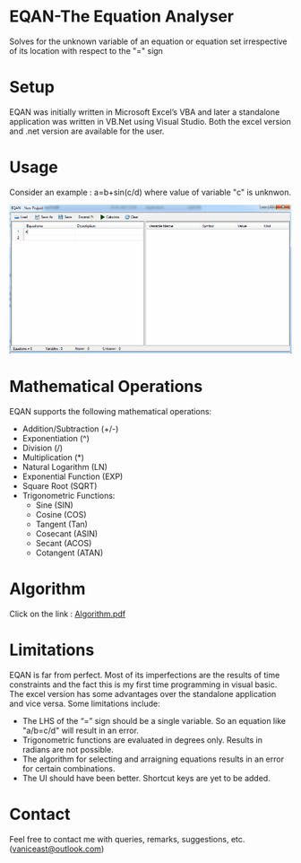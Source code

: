 # EQAN-The Equation Analyser
Solves for the unknown variable of an equation or equation set irrespective of its location with respect to the "=" sign

# Setup
EQAN was initially written in Microsoft Excel’s VBA and later a standalone application was written in VB.Net using Visual Studio. Both the excel version and .net version are available for the user.  

# Usage
Consider an example : a=b+sin(c/d) where value of variable "c"  is unknwon.

![solarized dualmode](https://github.com/vaniceast/EQAN/blob/master/example.gif)

# Mathematical Operations
EQAN supports the following mathematical operations: 
* Addition/Subtraction (+/-)
* Exponentiation (^)
* Division (/)
* Multiplication (*)
* Natural Logarithm (LN)
* Exponential Function (EXP)
* Square Root (SQRT)
* Trigonometric Functions: 
  * Sine (SIN)
  * Cosine (COS)
  * Tangent (Tan)
  * Cosecant (ASIN)
  * Secant (ACOS)
  * Cotangent (ATAN)

# Algorithm 
Click on the link : [Algorithm.pdf](https://github.com/vaniceast/EQAN/blob/master/EQAN.pdf)

# Limitations
EQAN is far from perfect. Most of its imperfections are the results of time constraints and the fact this is my first time programming in visual basic. The excel version has some advantages over the standalone application and vice versa. Some limitations include:
* The LHS of the “=” sign should be a single variable. So an equation like "a/b=c/d" will result in an error.
* Trigonometric functions are evaluated in degrees only. Results in radians are not possible.
* The algorithm for selecting and arraigning equations results in an error for certain combinations.
* The UI should have been better. Shortcut keys are yet to be added.

# Contact
Feel free to contact me with queries, remarks, suggestions, etc. (vaniceast@outlook.com)

